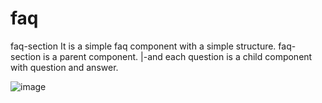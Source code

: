 # faq
faq-section   It is a simple faq component  with a simple structure.
              faq-section is a parent component.
              |-and each question is a child component with question and answer.
              
![image](https://user-images.githubusercontent.com/73380320/223714879-56f993d9-12fc-45b9-84f4-bdf3bb07fef7.png)
              
             

              
